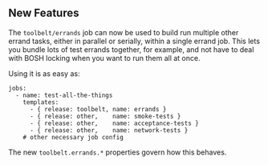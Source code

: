 ## New Features

The `toolbelt/errands` job can now be used to build run multiple
other errand tasks, either in parallel or serially, within a
single errand job.  This lets you bundle lots of test errands
together, for example, and not have to deal with BOSH locking when
you want to run them all at once.

Using it is as easy as:

    jobs:
      - name: test-all-the-things
        templates:
          - { release: toolbelt, name: errands }
          - { release: other,    name: smoke-tests }
          - { release: other,    name: acceptance-tests }
          - { release: other,    name: network-tests }
        # other necessary job config

The new `toolbelt.errands.*` properties govern how this behaves.
